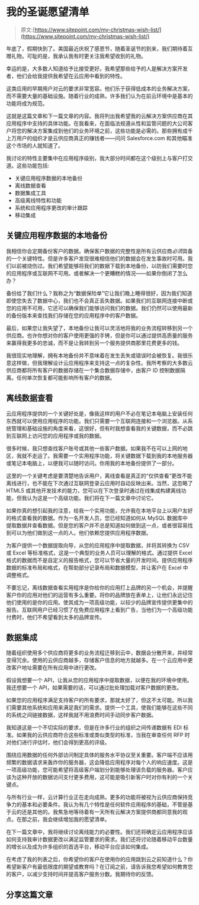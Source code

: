 # 我的圣诞愿望清单

> 原文:[https://www.sitepoint.com/my-christmas-wish-list/](https://www.sitepoint.com/my-christmas-wish-list/)

年底了，假期快到了。美国最近庆祝了感恩节，随着圣诞节的到来，我们期待着互赠礼物。可耻的是，我承认我有时更关注我希望收到的礼物。

幸运的是，大多数人知道给予比接受更好。我希望那些给予的人是解决方案开发者，他们会给我提供我希望在云应用中看到的特性。

这类应用的早期用户对云的要求非常宽容。他们乐于获得低成本的业务解决方案，而不需要大量的基础设施。随着行业的成熟，许多我们认为在前云环境中是基本的功能将成为规范。

这就是这篇文章和下一篇文章的内容。我将列出我希望我的云解决方案供应商在其应用程序中支持的具体功能。在我看来，在面临法规遵从性和监管问题的大公司客户将您的解决方案集成到他们的业务环境之前，这些功能是必需的。那些拥有成千上万用户的组织才是云供应商真正的赚钱者——问问 Salesforce.com 和其他瞄准这个市场的人就知道了。

我讨论的特性主要集中在应用程序级别，我大部分时间都在这个级别上与客户打交道。这些功能包括:

*   关键应用程序数据的本地备份
*   离线数据查看
*   数据集成工具
*   高级离线特性和功能
*   系统和应用程序更改的审计跟踪
*   移动集成

## 关键应用程序数据的本地备份

我相信你会定期备份客户的数据。确保客户数据的完整性是所有云供应商*必须*具备的一个关键特性。但是许多客户发现很难相信他们的数据会在发生事故时可用。我们以前被烧伤过。我们希望能够将我们的数据下载到本地备份，以防我们需要时您的应用程序或互联网不可用。或者解决一个更糟糕的情况——如果你倒闭了怎么办？

备份给了我们什么？我称之为“数据保险单”它让我们晚上睡得很好，因为我们知道即使您失去了数据中心，我们也不会真正丢失数据。如果我们的互联网连接中断或您的应用不可用，它还可以确保我们能够访问我们的数据。我们仍然可以使用最新的备份版本来查找我们存储在您的应用程序中的客户数据。

最后，如果您让我失望了，本地备份让我可以灵活地将我的业务流程转移到另一个供应商。也许你想对你的客户使用更强的手铐，但是你可以通过提供高质量的服务来赢得我更多的忠诚，而不是让我转到另一个服务提供商那里花费更多的钱。

我很现实地理解，拥有本地备份并不意味着在发生丢失或错误时会被恢复。我很乐意这样做，但我理解设计云应用程序来支持这一点的复杂性。我所考察的大多数云供应商都将所有客户的数据存储在一个集合数据存储中，由客户 ID 控制数据隔离。任何单次恢复都可能影响所有客户的数据。

## 离线数据查看

云应用程序提供的一个关键好处是，像我这样的用户不必在笔记本电脑上安装任何东西就可以使用应用程序的功能。我们只需要一个互联网连接和一个浏览器。从系统管理和基础设施的角度来看，这很好，但有时我想查看我的关键数据，而不必跳到互联网上访问您的应用程序或我的数据。

很多时候，我只想查找客户账号或其他一些客户数据。如果我不在可以上网的地区，我就不走运了。我需要一个实用程序功能，将关键数据下载到我的本地服务器或笔记本电脑上，以便我可以随时访问。你用我的本地备份提供了一部分。

这里的一个关键考虑是要清楚地告诉用户，离线查看是真正的“仅供查看”更改不能离线进行，也不能在下次通过互联网登录云应用时自动反映出来。当然，这忽略了 HTML5 或其他开发技术的能力，您可以在下次登录时通过在线集成构建离线功能，但我认为这是一个高级功能。我们将在下一篇文章中讨论它。

如果你真的想引起我的注意，给我一个实用功能，允许我在本地平台上以用户友好的格式查看我的数据。作为一名开发人员，您已经知道如何从 MySQL 数据库中提取数据并查看数据。但是您的客户并不总是知道如何做到这一点，或者很容易找到可以为他们做到这一点的人。他们依赖您提供应用程序数据。

为客户提供一个数据提取向导，从您的应用程序中提取数据，并将其转换为 CSV 或 Excel 等标准格式，这是一个典型的业务人员可以理解的格式。通过提供 Excel 格式的数据而不是自定义的报告格式，您可以节省大量的开发时间。提供应用程序数据的标准布局和格式，在帮助部分记录布局和数据模型，并让客户在 Excel 中调整格式。

不要忘记，离线数据查看实用程序是你给你的应用打上品牌的另一个机会，并提醒客户你的应用对他们的运营有多么重要。将你的品牌放在表单上，让他们永远记住他们使用的是你的应用。使其成为一项高级功能，以较少的品牌宣传提供更集中的报告。互联网用户已经习惯了在免费应用程序上看到广告，当他们为一个高级功能付费时，他们不希望看到太多的品牌宣传。

## 数据集成

随着组织使用多个供应商将更多的业务流程迁移到云中，数据会分散开来，并经常变得冗余。使用的云供应商越多，存储客户信息的地方就越多。在一个云应用中更改客户地址需要在所有应用中进行更改。

假设我想要一个 API，让我从您的应用程序中提取数据，以便在我的环境中使用。我还想要一个 API，如果需要的话，可以通过批处理加载对客户数据的更改。

如果您的应用程序满足支持客户的所有要求，那就太好了，但这不太可能。所以我们需要其他系统和应用来满足我们的需求。提供一个工具，使我们能够在这些不同的系统之间链接数据，这样我就不用浪费时间手动同步客户数据。

我知道这是一个不切实际的要求，但是在许多行业的组织之间传递数据有 EDI 标准。如果我的云供应商符合这些标准或类似类型的标准，当我在审查任何 RFP 时对他们进行评估时，他们会得到更高的评级。

围绕应用数据的任何外部访问制定具体的服务水平协议至关重要。客户端不应该用频繁的数据请求来轰炸你的服务器，这会降低应用程序对每个人的响应速度。这是一项高级功能，您可能希望将高级客户端划分到能够处理该负载的服务器。客户应该为这种开放的数据访问支付更多费用，这可能是吸引新客户时对你有利的一个关键点。

与所有行业一样，云计算行业正在走向成熟，更多的功能将被视为云供应商保持竞争力的基本和必要条件。我认为有几个特性是任何软件应用程序的基础，不管是基于云的还是其他的。我焦急地等待着有一天所有云解决方案提供商都同意我的观点。在那之前，我会继续增加我的愿望清单。

在下一篇文章中，我将继续讨论离线能力的必要性。我们还将确定云应用程序应该如何支持我审计数据更改以满足监管要求的需求。我们还将讨论随着移动平台数量的增长以及成为许多组织的首选平台，移动平台应该如何集成。

在考虑了我的列表之后，你希望你的客户在使用你的应用跳到云之前知道什么？你希望新客户有最低限度的期望或教育吗？在订阅之前，请告诉我您希望如何教育您的客户，以减少支持时间并提高客户服务分数。我期待你的反馈。

## 分享这篇文章